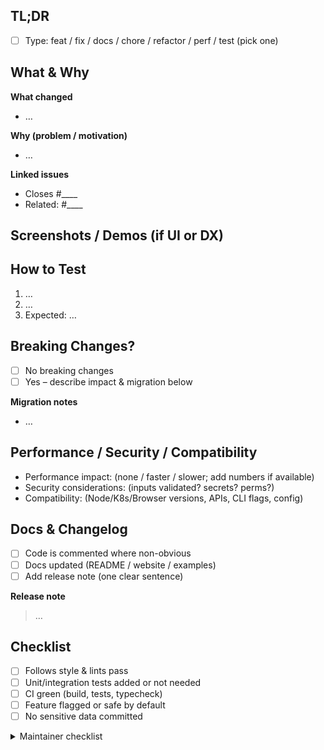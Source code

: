 <!--
Thank you for contributing! Keep the top section short for reviewers.
Use draft PRs for WIP. Link issues with keywords: "Closes #123", "Fixes #456".
-->

## TL;DR
<!-- One or two sentences explaining the change and why it matters. -->

- [ ] Type: feat / fix / docs / chore / refactor / perf / test (pick one)

## What & Why
**What changed**
- …

**Why (problem / motivation)**
- …

**Linked issues**
- Closes #____
- Related: #____

## Screenshots / Demos (if UI or DX)
<!-- Before / After images, GIFs, terminal output, sample usage -->

## How to Test
<!-- Exact, reproducible steps for a reviewer -->
1. …
2. …
3. Expected: …

## Breaking Changes?
- [ ] No breaking changes
- [ ] Yes – describe impact & migration below

**Migration notes**
- …

## Performance / Security / Compatibility
- Performance impact: (none / faster / slower; add numbers if available)
- Security considerations: (inputs validated? secrets? perms?)
- Compatibility: (Node/K8s/Browser versions, APIs, CLI flags, config)

## Docs & Changelog
- [ ] Code is commented where non-obvious
- [ ] Docs updated (README / website / examples)
- [ ] Add release note (one clear sentence)

**Release note**
> …

## Checklist
- [ ] Follows style & lints pass
- [ ] Unit/integration tests added or not needed
- [ ] CI green (build, tests, typecheck)
- [ ] Feature flagged or safe by default
- [ ] No sensitive data committed

<!-- Maintainer notes (optional) – keep below the fold -->
<details>
<summary>Maintainer checklist</summary>

- Labels: `type/*`, `area/*`, `semver/*`
- Milestone set
- Changelog entry generated
- Squash & merge with conventional title
- Backport? (if applicable)

</details>
